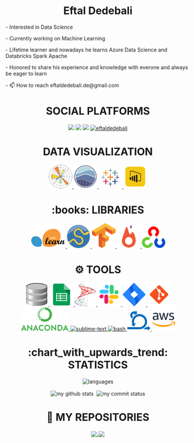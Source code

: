 <div> <h1 align="center"> Eftal Dedebali </h1> </div>
<p>- Interested in Data Science </p>
<p>- Currently working on Machine Learning </p>
<p>- Lifetime learner and nowadays he learns Azure Data Science and Databricks Spark Apache </p>
<p>- Honored to share his experience and knowledge with everone and always be eager to learn </p>
<p>- 📫 How to reach eftaldedebali.de@gmail.com</p>

<div> <h1 align="center"> SOCIAL PLATFORMS </h1> 
<p align="center">
<a href="https:/www.linkedin.com/in/eftal-dedebali/"/><img src="https://img.shields.io/badge/linkedin-%230077B5.svg?&style=for-the-badge&logo=linkedin&logoColor=white" /></a>
<a href="mailto:eftaldedebali.de@gmail.com"><img src="https://img.shields.io/badge/gmail-f1f2f6.svg?&style=for-the-badge&logo=gmail&logoColor=red" /></a>
<a href="https://medium.com/@eftaldedebali"><img src="https://img.shields.io/badge/%20-medium-black?&style=for-the-badge&logoColor=white" /></a>
<a href="#"><img src="https://komarev.com/ghpvc/?username=eftaldedebali" alt="eftaldedebali" height="28"/></a>
</p></div>

<div align="center"> <h1 align="center"> DATA VISUALIZATION </h1> </div>
<p align="center">
<a href="#" target="_blank"> <img src="https://github.com/ededebali/ededebali/blob/main/icons/pngegg%20(1).png"/> </a> 
<a href="#" target="_blank"> <img src="https://github.com/ededebali/ededebali/blob/main/icons/seaborn.png" height="64"/> </a>    
<a href="#" target="_blank"> <img src="https://github.com/ededebali/ededebali/blob/main/icons/pngegg%20(22).png"/> </a>  
<a href="#" target="_blank"> <img src="https://github.com/ededebali/ededebali/blob/main/icons/pngegg%20(24).png"/> </a>   
  
<div align="center"> <h1 align="center">:books: LIBRARIES </h1> </div>
<p align="center">
<a href="#" target="_blank"> <img src="https://github.com/ededebali/ededebali/blob/main/icons/pngegg%20(20).png"/> </a>   
<a href="#" target="_blank"> <img src="https://github.com/ededebali/ededebali/blob/main/icons/pngegg%20(2).png"/> </a>                                                     
<a href="#" target="_blank"> <img src="https://github.com/ededebali/ededebali/blob/main/icons/pngegg%20(4).png"/> </a> 
<a href="#" target="_blank"> <img src="https://github.com/ededebali/ededebali/blob/main/icons/pngegg%20(10).png"/> </a>
<a href="#" target="_blank"> <img src="https://github.com/ededebali/ededebali/blob/main/icons/pngegg%20(17).png"/> </a>  
</p>

<div align="center"> <h1 align="center"> ⚙ TOOLS </h1> </div>
<p align="center">
<a href="#" target="_blank"> <img src="https://github.com/ededebali/ededebali/blob/main/icons/pngegg%20(5).png"/> </a> 
<a href="#" target="_blank"> <img src="https://github.com/ededebali/ededebali/blob/main/icons/pngegg%20(12).png"/> </a>  
<a href="#" target="_blank"> <img src="https://github.com/ededebali/ededebali/blob/main/icons/pngegg%20(18).png"/> </a>  
<a href="#" target="_blank"> <img src="https://github.com/ededebali/ededebali/blob/main/icons/icons8-slack-new-64.png"/> </a>                                                
<a href="#" target="_blank"> <img src="https://github.com/ededebali/ededebali/blob/main/icons/icons8-jira-64.png"/> </a>                  
<a href="#" target="_blank"> <img src="https://github.com/ededebali/ededebali/blob/main/icons/icons8-git-64.png"/> </a>
<a href="#" target="_blank"> <img src="https://github.com/ededebali/ededebali/blob/main/icons/pngegg%20(21).png"/> </a>
<a href="#" target="_blank"> <img src="https://cdn.icon-icons.com/icons2/1381/PNG/512/sublimetext_94866.png" alt="sublime-text" height="64"/> </a>
<a href="#" target="_blank"> <img src="https://www.vectorlogo.zone/logos/gnu_bash/gnu_bash-icon.svg" alt="bash" height="64"/> </a>
<a href="#" target="_blank"> <img src="https://github.com/ededebali/ededebali/blob/main/icons/pngegg%20(7).png"/> </a>  
<a href="#" target="_blank"> <img src="https://github.com/ededebali/ededebali/blob/main/icons/icons8-amazon-web-services-64.png"/> </a>                                       <div>                                                                                                                                                                             
  <div align="center"> <h1 align="center"> :chart_with_upwards_trend: STATISTICS </h1> </div>

</p align="center">
<p align="center"><img align="center" src="https://github-readme-stats.vercel.app/api/top-langs/?username=ededebali&theme=algolia&layout=compact" alt="languages" width="50%" >
</p>
<p align="center">
<img align="center" src="https://github-readme-stats.vercel.app/api?username=ededebali&count_private=true&theme=algolia&show_icons=true&hide_border=true" alt="my github stats" width="48%"/>&nbsp;
<img align="center" src="https://github-readme-streak-stats.herokuapp.com/?user=ededebali&theme=algolia" alt="my commit status" width="48.2%"/>
</p>

<div align="center"> <h1 align="center"> 💾 MY REPOSITORIES  </h1> </div>
<p align="center">
<a href="https://github.com/ededebali/CapStone">
  <img align="center" src="https://github-readme-stats.vercel.app/api/pin/?username=ededebali&repo=CapStone&theme=algolia" />
</a>

<a href="https://github.com/ededebali/HandsOn">
  <img align="center" src="https://github-readme-stats.vercel.app/api/pin/?username=ededebali&repo=HandsOn&theme=algolia" />
</a>
</p>
